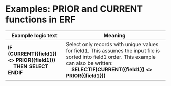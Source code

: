 
# Examples: PRIOR and CURRENT functions in ERF 

|Example logic text|Meaning|
|------------------|-------|
|**IF (CURRENT({field1}) <> PRIOR({field1}))<br>&nbsp;&nbsp;&nbsp;&nbsp;THEN SELECT<br>ENDIF**|Select only records with unique values for field1. This assumes the input file is sorted into field1 order. This example can also be written:<br>&nbsp;&nbsp;&nbsp;&nbsp;**SELECTIF(CURRENT({field1}) <> PRIOR({field1}))**|

